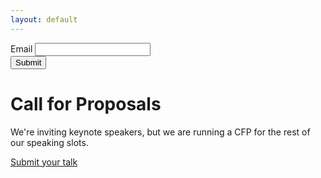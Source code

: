 ```yaml
---
layout: default
---
```


<form action="https://formforge.io/f/IvPlxDuumNM" method="POST">
  <div class="sky-label">
    <label for="email">Email</label>
    <input type="text" name="email" id="email">
  </div>
  <input type="submit">
</form>

<h1>Call for Proposals</h1>

<p>
  We're inviting keynote speakers, but we are running a CFP for the rest of
  our speaking slots.
</p>

<a class="button" href="/cfp">Submit your talk</a>
